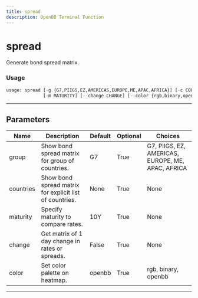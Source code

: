 ```yaml
---
title: spread
description: OpenBB Terminal Function
---
```


# spread

Generate bond spread matrix.

### Usage

```python
usage: spread [-g {G7,PIIGS,EZ,AMERICAS,EUROPE,ME,APAC,AFRICA}] [-c COUNTRIES]
              [-m MATURITY] [--change CHANGE] [--color {rgb,binary,openbb}]
```

---

## Parameters

| Name | Description | Default | Optional | Choices |
| ---- | ----------- | ------- | -------- | ------- |
| group | Show bond spread matrix for group of countries. | G7 | True | G7, PIIGS, EZ, AMERICAS, EUROPE, ME, APAC, AFRICA |
| countries | Show bond spread matrix for explicit list of countries. | None | True | None |
| maturity | Specify maturity to compare rates. | 10Y | True | None |
| change | Get matrix of 1 day change in rates or spreads. | False | True | None |
| color | Set color palette on heatmap. | openbb | True | rgb, binary, openbb |
---

